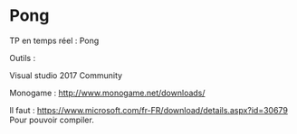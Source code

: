 # Pong

TP en temps réel : Pong

Outils :

Visual studio 2017 Community

Monogame : http://www.monogame.net/downloads/

Il faut : https://www.microsoft.com/fr-FR/download/details.aspx?id=30679 Pour pouvoir compiler.
